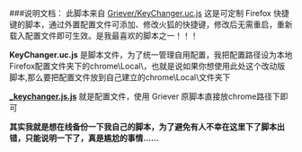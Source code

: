 ###说明文档：
此脚本来自 [Griever/KeyChanger.uc.js](https://github.com/Griever/userChromeJS/blob/master/KeyChanger/KeyChanger.uc.js)
这是可定制 Firefox 快捷键的脚本，通过外置配置文件可添加、修改火狐的快捷键，修改后无需重启，重新载入配置文件即可生效。是我最喜欢的脚本之一！！！


**KeyChanger.uc.js** 是脚本文件，为了统一管理自用配置，我把配置路径设为本地Firefox配置文件夹下的chrome\Local\，也就是说如果你想使用此处这个改动版脚本,那么要把配置文件放到自己建立的chrome\Local\文件夹下

**[_keychanger.js.js](https://github.com/defpt/userChromeJs/blob/master/KeyChanger/_keychanger.js)** 就是配置文件，使用 Griever 原脚本直接放chrome路径下即可

**其实我就是想在线备份一下我自己的脚本，为了避免有人不幸在这里下了脚本出错，只能说明一下了，真是尴尬的事情……**

